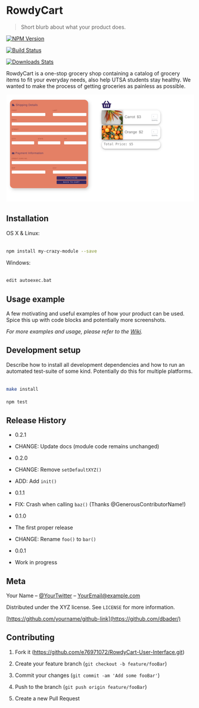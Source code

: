 # RowdyCart

> Short blurb about what your product does.

  

[![NPM Version][npm-image]][npm-url]

[![Build Status][travis-image]][travis-url]

[![Downloads Stats][npm-downloads]][npm-url]

  

RowdyCart is a one-stop grocery shop containing a catalog of grocery items to fit your everyday needs, also help UTSA students stay healthy. We wanted to make the process of getting groceries as painless as possible.

  

![](img/Cart-checkout-view.png)

  

## Installation

  

OS X & Linux:

  

```sh

npm install my-crazy-module --save

```

  

Windows:

  

```sh

edit autoexec.bat

```

  

## Usage example

  

A few motivating and useful examples of how your product can be used. Spice this up with code blocks and potentially more screenshots.

  

_For more examples and usage, please refer to the [Wiki][wiki]._

  

## Development setup

  

Describe how to install all development dependencies and how to run an automated test-suite of some kind. Potentially do this for multiple platforms.

  

```sh

make install

npm test

```

  

## Release History

  

* 0.2.1

* CHANGE: Update docs (module code remains unchanged)

* 0.2.0

* CHANGE: Remove `setDefaultXYZ()`

* ADD: Add `init()`

* 0.1.1

* FIX: Crash when calling `baz()` (Thanks @GenerousContributorName!)

* 0.1.0

* The first proper release

* CHANGE: Rename `foo()` to `bar()`

* 0.0.1

* Work in progress

  

## Meta

  

Your Name – [@YourTwitter](https://twitter.com/dbader_org) – YourEmail@example.com

  

Distributed under the XYZ license. See ``LICENSE`` for more information.

  

[https://github.com/yourname/github-link](https://github.com/dbader/)

  

## Contributing

  

1. Fork it (<https://github.com/e76971072/RowdyCart-User-Interface.git>)

2. Create your feature branch (`git checkout -b feature/fooBar`)

3. Commit your changes (`git commit -am 'Add some fooBar'`)

4. Push to the branch (`git push origin feature/fooBar`)

5. Create a new Pull Request

  

<!-- Markdown link & img dfn's -->

[npm-image]: https://img.shields.io/npm/v/datadog-metrics.svg?style=flat-square

[npm-url]: https://npmjs.org/package/datadog-metrics

[npm-downloads]: https://img.shields.io/npm/dm/datadog-metrics.svg?style=flat-square

[travis-image]: https://img.shields.io/travis/dbader/node-datadog-metrics/master.svg?style=flat-square

[travis-url]: https://travis-ci.org/dbader/node-datadog-metrics

[wiki]: https://github.com/yourname/yourproject/wiki